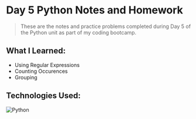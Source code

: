 # Day 5 Python Notes and Homework
> These are the notes and practice problems completed during
Day 5 of the Python unit as part of my coding bootcamp.

## What I Learned:
- Using Regular Expressions
- Counting Occurences
- Grouping

## Technologies Used:
![Python](https://img.shields.io/badge/python-3670A0?style=for-the-badge&logo=python&logoColor=ffdd54)
